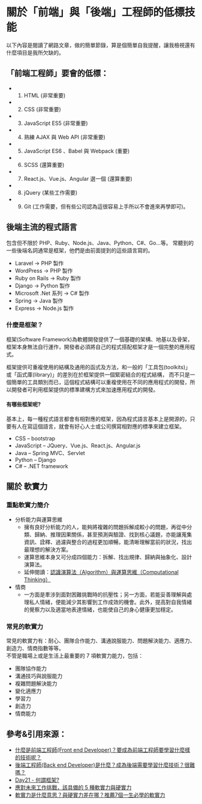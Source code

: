 # 關於「前端」與「後端」工程師的低標技能

以下內容是閱讀了網路文章，做的簡單節錄，算是個簡單自我提醒，讓我檢視還有什麼項目是我所欠缺的。

## 「前端工程師」要會的低標：
 * 1. HTML (非常重要)
 * 2. CSS (非常重要)
 * 3. JavaScript ES5 (非常重要) 
 * 4. 熟練 AJAX 與 Web API (非常重要) 
 * 5. JavaScript ES6 、Babel 與 Webpack (重要)
 * 6. SCSS (還算重要)
 * 7. React.js、Vue.js、Angular 選一個 (還算重要)
 * 8. jQuery (某些工作需要)
 * 9. Git (工作需要，但有些公司認為這很容易上手所以不會進來再學即可)。

## 後端主流的程式語言
包含但不限於 PHP、Ruby、Node.js、Java、Python、C#、Go...等。 
常聽到的一些後端名詞通常是框架，他們是由前面提到的這些語言寫的。
* Laravel -> PHP 製作
* WordPress -> PHP 製作 
* Ruby on Rails -> Ruby 製作
* Django -> Python 製作
* Microsoft .Net 系列 -> C# 製作
* Spring -> Java 製作
* Express -> Node.js 製作

### 什麼是框架？
框架(Software Framework)為軟體開發提供了一個基礎的架構、地基以及骨架，框架本身無法自行運作，開發者必須將自己的程式搭配框架才是一個完整的應用程式。<br>

框架提供可重複使用的結構及通用的函式及方法，和一般的「工具包(toolkits)」或「函式庫(library)」的差別在於框架提供一個緊密結合的程式結構，
而不只是一個簡單的工具類別而已，這個程式結構可以重複使用在不同的應用程式的開發，所以開發者可利用框架提供的標準建構方式來加速應用程式的開發。<br>

#### 有哪些框架呢?
基本上，每一種程式語言都會有相對應的框架，因為程式語言基本上是開源的，只要有人在寫這個語言，就會有好心人士或公司撰寫相對應的標準來建立框架。

* CSS – bootstrap
* JavaScript – JQuery、Vue.js、React.js、Angular.js
* Java – Spring MVC、Servlet
* Python – Django
* C# – .NET framework

## 關於 軟實力

### 重點軟實力簡介
* 分析能力與運算思維
  * 擁有良好分析能力的人，能夠將複雜的問題拆解成較小的問題，再從中分類、歸納、推理因果關係，甚至預測與驗證、找到核心議題，亦能讓蒐集資訊、詮釋、過濾與整合的過程更加順暢，能清晰理解當前的狀況，找出最理想的解決方案。
  * 運算思維本身又可分成四個能力：拆解、找出規律、歸納與抽象化、設計演算法。
   * 延伸閱讀：[認識演算法（Algorithm）與運算思維（Computational Thinking）](https://tw.alphacamp.co/blog/algorithm-and-computational-thinking)
* 情商
  * 一方面是牽涉到面對困難挑戰時的抗壓性；另一方面，若能妥善理解與處理私人情緒，便能減少其影響到工作成效的機會。此外，提高對自我情緒的覺察力以及適當地表達情緒，也能使自己的身心健康更加穩定。

### 常見的軟實力
常見的軟實力有：耐心、團隊合作能力、溝通說服能力、問題解決能力、適應力、創造力、情商指數等等。<br>
不管是職場上或是生活上最重要的 7 項軟實力能力，包括：
* 團隊協作能力
* 溝通技巧與說服能力
* 複雜問題解決能力
* 變化適應力
* 學習力
* 創造力
* 情商能力

## 參考&引用來源：
* [什麼是前端工程師(Front end Developer)？要成為前端工程師要學習什麼樣的技術呢？](https://progressbar.tw/posts/295)
* [後端工程師(Back end Developer)是什麼？成為後端需要學習什麼技術？很難嗎？](https://progressbar.tw/posts/305)
* [Day21 - 何謂框架?](https://ithelp.ithome.com.tw/articles/10248882)
* [應對未來工作挑戰，該具備的 5 種軟實力與硬實力](https://tw.alphacamp.co/blog/must-have-soft-skills)
* [軟實力是什麼意思？與硬實力差在哪？推薦7個一生必學的軟實力](https://sky-mba.com/learn-soft-skills/)
